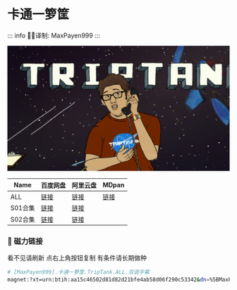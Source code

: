 # 卡通一箩筐

::: info
✍🏻译制: MaxPayen999
:::

![COMEDYCENTRAL_TRIPTANK_214_HD_425020_1920x1080.jpg](COMEDYCENTRAL_TRIPTANK_214_HD_425020_1920x1080.jpg)

| Name | 百度网盘 | 阿里云盘 | MDpan |
| --- | --- | --- | --- |
| ALL |[链接](https://pan.baidu.com/s/1TWw_-An2G9RXRhxYg3f9eg?pwd=h6rg) |[链接](https://www.aliyundrive.com/s/BuGTSQSRwNQ) |[链接](https://mdpan.tk/%E5%8D%A1%E9%80%9A%E4%B8%80%E7%AE%A9%E7%AD%90) |
| S01合集 |[链接](https://pan.baidu.com/s/1wdeKaNfTcNseu_kzN3C53A?pwd=p5ac) |[链接](https://www.aliyundrive.com/s/sUWu5k7LYP7) |  |
| S02合集 |[链接](https://pan.baidu.com/s/1kr6BFSZPTN4uCX9k8mD2_A?pwd=8eqw) |[链接](https://www.aliyundrive.com/s/RoH9iSbguA2) |  |

### 🧲 磁力链接

看不见请刷新 点右上角按钮复制 有条件请长期做种

```bash
# [MaxPayen999].卡通一箩筐.TripTank.ALL.双语字幕
magnet:?xt=urn:btih:aa15c46502d81d82d21bfe4ab58d06f290c53342&dn=%5BMaxPayen999%5D.%E5%8D%A1%E9%80%9A%E4%B8%80%E7%AE%A9%E7%AD%90.TripTank.ALL.%E5%8F%8C%E8%AF%AD%E5%AD%97%E5%B9%95&tr=udp://tracker.opentrackr.org:1337/announce&tr=udp://opentracker.i2p.rocks:6969/announce&tr=udp://open.demonii.com:1337/announce&tr=udp://tracker.openbittorrent.com:6969/announce&tr=http://tracker.openbittorrent.com:80/announce&tr=udp://open.stealth.si:80/announce&tr=udp://tracker.torrent.eu.org:451/announce&tr=udp://exodus.desync.com:6969/announce&tr=udp://explodie.org:6969/announce&tr=udp://uploads.gamecoast.net:6969/announce&tr=udp://tracker1.bt.moack.co.kr:80/announce&tr=udp://tracker.tiny-vps.com:6969/announce&tr=udp://tracker.therarbg.com:6969/announce&tr=udp://tracker.theoks.net:6969/announce&tr=udp://tracker.moeking.me:6969/announce&tr=udp://tracker.dump.cl:6969/announce&tr=udp://tracker.bittor.pw:1337/announce&tr=udp://tracker.4.babico.name.tr:3131/announce&tr=udp://thouvenin.cloud:6969/announce&tr=udp://sanincode.com:6969/announce
```